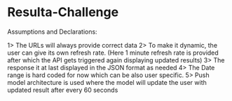 # Resulta-Challenge

Assumptions and Declarations: 

1> The URLs will always provide correct data
2> To make it dynamic, the user can give its own refresh rate. (Here 1 minute refresh rate is provided after which the API gets triggered again displaying updated results)
3> The response it at last displayed in the JSON format as needed
4> The Date range is hard coded for now which can be also user specific.
5> Push model architecture is used where the model will update the user with updated result after every 60 seconds
